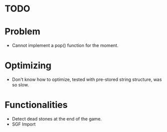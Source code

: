 TODO
==

# Problem
- Cannot implement a pop() function for the moment.

# Optimizing

- Don't know how to optimize, tested with pre-stored string structure, was so slow.

# Functionalities

- Detect dead stones at the end of the game.
- SGF Import